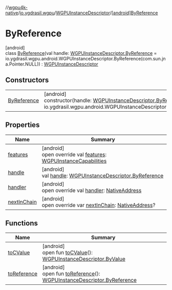 //[wgpu4k-native](../../../../index.md)/[io.ygdrasil.wgpu](../../index.md)/[WGPUInstanceDescriptor](../index.md)/[[android]ByReference](index.md)

# ByReference

[android]\
class [ByReference](index.md)(val handle: [WGPUInstanceDescriptor.ByReference](../../../io.ygdrasil.wgpu.android/-w-g-p-u-instance-descriptor/-by-reference/index.md) = io.ygdrasil.wgpu.android.WGPUInstanceDescriptor.ByReference(com.sun.jna.Pointer.NULL)) : [WGPUInstanceDescriptor](../index.md)

## Constructors

| | |
|---|---|
| [ByReference](-by-reference.md) | [android]<br>constructor(handle: [WGPUInstanceDescriptor.ByReference](../../../io.ygdrasil.wgpu.android/-w-g-p-u-instance-descriptor/-by-reference/index.md) = io.ygdrasil.wgpu.android.WGPUInstanceDescriptor.ByReference(com.sun.jna.Pointer.NULL)) |

## Properties

| Name | Summary |
|---|---|
| [features](features.md) | [android]<br>open override val [features](features.md): [WGPUInstanceCapabilities](../../-w-g-p-u-instance-capabilities/index.md) |
| [handle](handle.md) | [android]<br>val [handle](handle.md): [WGPUInstanceDescriptor.ByReference](../../../io.ygdrasil.wgpu.android/-w-g-p-u-instance-descriptor/-by-reference/index.md) |
| [handler](handler.md) | [android]<br>open override val [handler](handler.md): [NativeAddress](../../../ffi/-native-address/index.md) |
| [nextInChain](next-in-chain.md) | [android]<br>open override var [nextInChain](next-in-chain.md): [NativeAddress](../../../ffi/-native-address/index.md)? |

## Functions

| Name | Summary |
|---|---|
| [toCValue](../[android]to-c-value.md) | [android]<br>open fun [toCValue](../[android]to-c-value.md)(): [WGPUInstanceDescriptor.ByValue](../../../io.ygdrasil.wgpu.android/-w-g-p-u-instance-descriptor/-by-value/index.md) |
| [toReference](../to-reference.md) | [android]<br>open fun [toReference](../to-reference.md)(): [WGPUInstanceDescriptor.ByReference](../../../io.ygdrasil.wgpu.android/-w-g-p-u-instance-descriptor/-by-reference/index.md) |